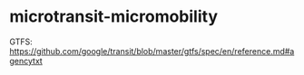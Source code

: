 # microtransit-micromobility
GTFS: https://github.com/google/transit/blob/master/gtfs/spec/en/reference.md#agencytxt
